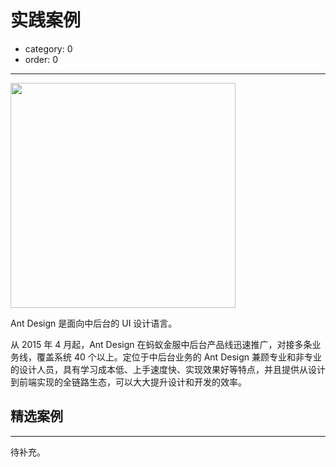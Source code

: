 # 实践案例

- category: 0
- order: 0

---

<img width="360" src="https://t.alipayobjects.com/images/rmsweb/T1B9hfXcdvXXXXXXXX.svg">

Ant Design 是面向中后台的 UI 设计语言。

从 2015 年 4 月起，Ant Design 在蚂蚁金服中后台产品线迅速推广，对接多条业务线，覆盖系统 40 个以上。定位于中后台业务的 Ant Design 兼顾专业和非专业的设计人员，具有学习成本低、上手速度快、实现效果好等特点，并且提供从设计到前端实现的全链路生态，可以大大提升设计和开发的效率。

## 精选案例

---

待补充。
